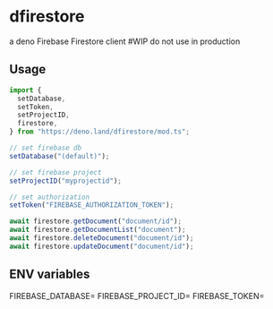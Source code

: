 # dfirestore

a deno Firebase Firestore client #WIP do not use in production

## Usage

```typescript
import {
  setDatabase,
  setToken,
  setProjectID,
  firestore,
} from "https://deno.land/dfirestore/mod.ts";

// set firebase db
setDatabase("(default)");

// set firebase project
setProjectID("myprojectid");

// set authorization
setToken("FIREBASE_AUTHORIZATION_TOKEN");

await firestore.getDocument("document/id");
await firestore.getDocumentList("document");
await firestore.deleteDocument("document/id");
await firestore.updateDocument("document/id");
```

## ENV variables

FIREBASE_DATABASE=
FIREBASE_PROJECT_ID=
FIREBASE_TOKEN=
